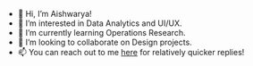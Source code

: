 - 👋 Hi, I’m Aishwarya!
- 👀 I’m interested in Data Analytics and UI/UX.
- 🌱 I’m currently learning Operations Research.
- 💞️ I’m looking to collaborate on Design projects.
- 📫 You can reach out to me [here](https://www.linkedin.com/in/aishwaryac13/) for relatively quicker replies!

<!---
aishwaryac13/aishwaryac13 is a ✨ special ✨ repository because its `README.md` (this file) appears on your GitHub profile.
You can click the Preview link to take a look at your changes.
--->
